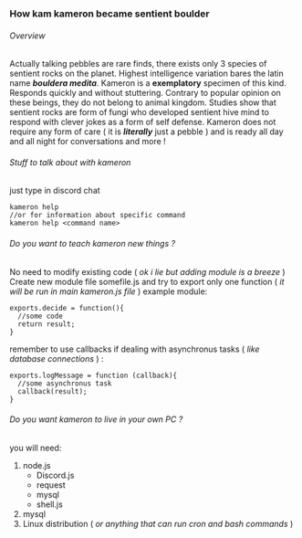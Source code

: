 ### How kam kameron became sentient boulder
###### Overview
Actually talking pebbles are rare finds, there exists only 3 species of sentient rocks on the planet.
Highest intelligence variation bares the latin name **_bouldera medita_**.
Kameron is a **exemplatory** specimen of this kind. Responds quickly and without stuttering.
Contrary to popular opinion on these beings, they do not belong to animal kingdom.
Studies show that sentient rocks are form of fungi who developed sentient hive mind to respond with clever jokes as a form of self defense.
Kameron does not require any form of care ( it is **_literally_** just a pebble ) and is ready all day and all night for conversations and more !

###### Stuff to talk about with kameron
just type in discord chat
```
kameron help
//or for information about specific command
kameron help <command name>
```
###### Do you want to teach kameron new things ?
No need to modify existing code ( *ok i lie but adding module is a breeze* )
Create new module file somefile.js and try to export only one function ( *it will be run in main kameron.js file* )
example module:
```
exports.decide = function(){
  //some code
  return result;
}
```
remember to use callbacks if dealing with asynchronus tasks ( *like database connections* ) :
```
exports.logMessage = function (callback){
  //some asynchronus task
  callback(result);
}
```
###### Do you want kameron to live in your own PC ?
you will need:

1. node.js
    - Discord.js
    - request
    - mysql
    - shell.js
2. mysql
3. Linux distribution ( *or anything that can run cron and bash commands* )
